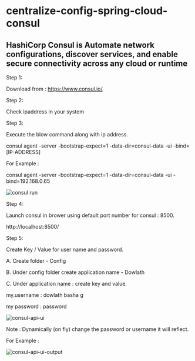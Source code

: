 # centralize-config-spring-cloud-consul

## HashiCorp Consul is Automate network configurations, discover services, and enable secure connectivity across any cloud or runtime

Step 1:

Download from : https://www.consul.io/

Step 2:

Check ipaddress in your system

Step 3:

Execute the blow command along with ip address.

consul agent -server -bootstrap-expect=1 -data-dir=consul-data -ui -bind= [IP-ADDRESS]

For Example :

consul agent -server -bootstrap-expect=1 -data-dir=consul-data -ui -bind=192.168.0.65

![consul run](https://user-images.githubusercontent.com/9671419/85619394-db071e00-b67f-11ea-9c7f-1d3868d26841.PNG)

Step 4:

Launch consul in brower using default port number for consul : 8500.

http://localhost:8500/

Step 5:

Create Key / Value  for user name and password.

A. Create folder - Config

B. Under config folder create application name - Dowlath

C. Under application name : create key and value.

my.username : dowlath basha g

my password : password

![consul-api-ui](https://user-images.githubusercontent.com/9671419/85616314-1bb06880-b67b-11ea-9907-9a4bd4aea93d.PNG)

Note : Dynamically (on fly) change the password or username it will reflect.

For Example :

![consul-api-ui-output](https://user-images.githubusercontent.com/9671419/85616311-1a7f3b80-b67b-11ea-9ad8-9b373219b92d.PNG)



